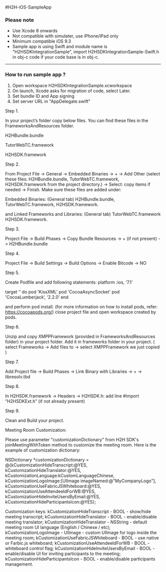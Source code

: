 ﻿

#H2H-iOS-SampleApp
 
### Please note

* Use Xcode 8 onwards
* Not compatible with simulater, use iPhone/iPad only
* Minimum compatible iOS 9.3
* Sample app is using Swift and module name is "H2HSDKIntegrationSample", import H2HSDKIntegrationSample-Swift.h in obj-c code if your code base is in obj-c.

---
### How to run sample app ?

1. Open workspace H2HSDKIntegrationSample.xcworkspace
2. On launch, Xcode asks for migration of code, select Later.
3. Set bundle ID and App signing 
4. Set server URL in "AppDelegate.swift"

Step 1.

  In your project’s folder copy below files. You can find these files in the FrameworksAndResources folder.

  H2HBundle.bundle

  TutorWebTC.framework

  H2HSDK.framework

Step 2.

  From Project File -> General -> Embedded Binaries -> + -> Add Other (select these files: H2HBundle.bundle, TutorWebTC.framework, H2HSDK.framework from the project directory.) -> Select: copy items if needed -> Finish.
  Make sure these files are added under:

  Embedded Binaries: (General tab)
  H2HBundle.bundle,
  TutorWebTC.framework,
  H2HSDK.framework.

  and Linked Frameworks and Libraries: (General tab)
  TutorWebTC.framework
  H2HSDK.framework.

Step 3.

  Project File -> Build Phases -> Copy Bundle Resources -> + (if not present) -> H2HBundle.bundle

Step 4.

  Project File -> Build Settings -> Build Options -> Enable Bitcode -> NO

Step 5.

  Create Podfile and add following statements:
  platform :ios, ‘7.1’

  target ‘<Target Name>’ do
  pod 'KissXML'
  pod 'CocoaAsyncSocket'
  pod 'CocoaLumberjack’, ‘2.2.0’
  end


  and perform pod install.
  (for more information on how to install pods, refer: https://cocoapods.org/)
  close project file and open workspace created by pods.

Step 6.

  Unzip and copy XMPPFramework (provided in FrameworksAndResources folder) in your project folder.
  Add it in frameworks folder in your project. ( select Frameworks -> Add files to <Project Name> -> select XMPPFramework we just copied )

Step 7.

  Add Project file -> Build Phases -> Link Binary with Libraries -> + -> libresolv.tbd

Step 8.

  In H2HSDK.framework -> Headers -> H2HSDK.h: add line #import “H2HSDKExt.h” (if not already present)

Step 9.

  Clean and Build your project.



Meeting Room Customization:

Please use parameter "customizationDictionary" from H2H SDK's joinMeetingWithToken method to customize the meeting room. Here is the example of customization dictionary:

NSDictionary *customizationDictionary = @{kCustomizationHideTranscript:@YES,
                                          kCustomizationHideTranslator:@YES,
                                                kCustomizationLanguage:kCustomLanguageChinese,
                                               kCustomizationLogoImage:[UIImage imageNamed:@"MyCompanyLogo"],
                                   kCustomizationUseFabricJSWhiteboard:@YES,
                                      kCustomizationUseAttendeeIdForWB:@YES,
                                  kCustomizationHideInviteUsersByEmail:@YES,
                                    kCustomizationHideParticipantsIcon:@YES};

Customization keys:
kCustomizationHideTranscript - BOOL - show/hide meeting transcript;
kCustomizationHideTranslator - BOOL - enable/disable meeting translator;
kCustomizationHideTranslator - NSString - default meeting room UI language (English / Chinese / etc);
kCustomizationLogoImage - UIImage - custom UIImage for logo inside the meeting room;
kCustomizationUseFabricJSWhiteboard - BOOL - use native or Farbic.js whiteboard;
kCustomizationUseAttendeeIdForWB - BOOL - whiteboard control flag;
kCustomizationHideInviteUsersByEmail - BOOL - enable/disable UI for inviting participants to the meeting;
kCustomizationHideParticipantsIcon - BOOL - enable/disable participants management.
